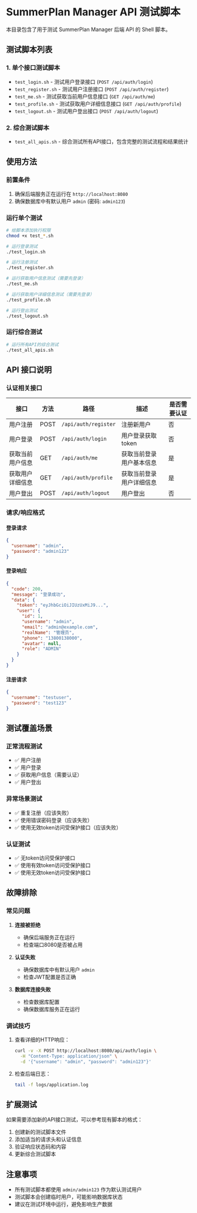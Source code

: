 # SummerPlan Manager API 测试脚本

本目录包含了用于测试 SummerPlan Manager 后端 API 的 Shell 脚本。

## 测试脚本列表

### 1. 单个接口测试脚本

- `test_login.sh` - 测试用户登录接口 (`POST /api/auth/login`)
- `test_register.sh` - 测试用户注册接口 (`POST /api/auth/register`)
- `test_me.sh` - 测试获取当前用户信息接口 (`GET /api/auth/me`)
- `test_profile.sh` - 测试获取用户详细信息接口 (`GET /api/auth/profile`)
- `test_logout.sh` - 测试用户登出接口 (`POST /api/auth/logout`)

### 2. 综合测试脚本

- `test_all_apis.sh` - 综合测试所有API接口，包含完整的测试流程和结果统计

## 使用方法

### 前置条件

1. 确保后端服务正在运行在 `http://localhost:8080`
2. 确保数据库中有默认用户 `admin` (密码: `admin123`)

### 运行单个测试

```bash
# 给脚本添加执行权限
chmod +x test_*.sh

# 运行登录测试
./test_login.sh

# 运行注册测试
./test_register.sh

# 运行获取用户信息测试（需要先登录）
./test_me.sh

# 运行获取用户详细信息测试（需要先登录）
./test_profile.sh

# 运行登出测试
./test_logout.sh
```

### 运行综合测试

```bash
# 运行所有API的综合测试
./test_all_apis.sh
```

## API 接口说明

### 认证相关接口

| 接口 | 方法 | 路径 | 描述 | 是否需要认证 |
|------|------|------|------|-------------|
| 用户注册 | POST | `/api/auth/register` | 注册新用户 | 否 |
| 用户登录 | POST | `/api/auth/login` | 用户登录获取token | 否 |
| 获取当前用户信息 | GET | `/api/auth/me` | 获取当前登录用户基本信息 | 是 |
| 获取用户详细信息 | GET | `/api/auth/profile` | 获取当前登录用户详细信息 | 是 |
| 用户登出 | POST | `/api/auth/logout` | 用户登出 | 否 |

### 请求/响应格式

#### 登录请求
```json
{
  "username": "admin",
  "password": "admin123"
}
```

#### 登录响应
```json
{
  "code": 200,
  "message": "登录成功",
  "data": {
    "token": "eyJhbGciOiJIUzUxMiJ9...",
    "user": {
      "id": 1,
      "username": "admin",
      "email": "admin@example.com",
      "realName": "管理员",
      "phone": "13800138000",
      "avatar": null,
      "role": "ADMIN"
    }
  }
}
```

#### 注册请求
```json
{
  "username": "testuser",
  "password": "test123"
}
```

## 测试覆盖场景

### 正常流程测试
- ✅ 用户注册
- ✅ 用户登录
- ✅ 获取用户信息（需要认证）
- ✅ 用户登出

### 异常场景测试
- ✅ 重复注册（应该失败）
- ✅ 使用错误密码登录（应该失败）
- ✅ 使用无效token访问受保护接口（应该失败）

### 认证测试
- ✅ 无token访问受保护接口
- ✅ 使用有效token访问受保护接口
- ✅ 使用无效token访问受保护接口

## 故障排除

### 常见问题

1. **连接被拒绝**
   - 确保后端服务正在运行
   - 检查端口8080是否被占用

2. **认证失败**
   - 确保数据库中有默认用户 `admin`
   - 检查JWT配置是否正确

3. **数据库连接失败**
   - 检查数据库配置
   - 确保数据库服务正在运行

### 调试技巧

1. 查看详细的HTTP响应：
   ```bash
   curl -v -X POST http://localhost:8080/api/auth/login \
     -H "Content-Type: application/json" \
     -d '{"username": "admin", "password": "admin123"}'
   ```

2. 检查后端日志：
   ```bash
   tail -f logs/application.log
   ```

## 扩展测试

如果需要添加新的API接口测试，可以参考现有脚本的格式：

1. 创建新的测试脚本文件
2. 添加适当的请求头和认证信息
3. 验证响应状态码和内容
4. 更新综合测试脚本

## 注意事项

- 所有测试脚本都使用 `admin/admin123` 作为默认测试用户
- 测试脚本会创建临时用户，可能影响数据库状态
- 建议在测试环境中运行，避免影响生产数据 